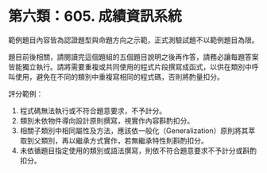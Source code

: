 # 第六類：605. 成績資訊系統

範例題目內容皆為認證題型與命題方向之示範，正式測驗試題不以範例題目為限。

<div class="alert alert-info">題目前後相關，請閱讀完這個題組的五個題目說明之後再作答，請務必讓每題答案皆能獨立執行。請將需要重複或共同使用的程式片段撰寫成函式，以供在類別中呼叫使用，避免在不同的類別中重複寫相同的程式碼，否則將酌量扣分。</div>

評分範例：

1. 程式碼無法執行或不符合題意要求，不予計分。
2. 類別未依物件導向設計原則撰寫，視實作內容斟酌扣分。
3. 相關子類別中相同屬性及方法，應該依一般化（Generalization）原則將其萃取到父類別，再以繼承方式實作，若無繼承特性則斟酌扣分。
4. 未依循題目指定使用的類別或語法撰寫，則依不符合題意要求不予計分或斟酌扣分。
